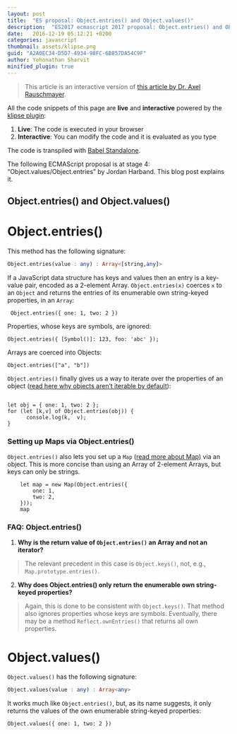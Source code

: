 ```yaml
---
layout: post
title:  "ES proposal: Object.entries() and Object.values()"
description:  "ES2017 ecmascript 2017 proposal: Object.entries() and Object.values()"
date:   2016-12-19 05:12:21 +0200
categories: javascript
thumbnail: assets/klipse.png
guid: "A2A0EC34-D5D7-4934-98FC-6B857DA54C9F"
author: Yehonathan Sharvit
minified_plugin: true
---
```


> This article is an interactive version of [this article by Dr. Axel Rauschmayer](http://www.2ality.com/2015/11/stage3-object-entries.html).

All the code snippets of this page are **live** and **interactive** powered by the [klipse plugin](https://github.com/viebel/klipse):

1. **Live**: The code is executed in your browser
2. **Interactive**: You can modify the code and it is evaluated as you type

The code is transpiled with [Babel Standalone](https://github.com/babel/babel-standalone).


The following ECMAScript proposal is at stage 4: “Object.values/Object.entries” by Jordan Harband. This blog post explains it.

## Object.entries() and Object.values()

# Object.entries()

This method has the following signature:

~~~haskell
Object.entries(value : any) : Array<[string,any]>
~~~

If a JavaScript data structure has keys and values then an entry is a key-value pair, encoded as a 2-element Array. `Object.entries(x)` coerces `x` to an `Object` and returns the entries of its enumerable own string-keyed properties, in an `Array`:

~~~es2017
 Object.entries({ one: 1, two: 2 })
~~~

Properties, whose keys are symbols, are ignored:

~~~es2017
Object.entries({ [Symbol()]: 123, foo: 'abc' });
~~~

Arrays are coerced into Objects:

~~~es2017
Object.entries(["a", "b"])
~~~

`Object.entries()` finally gives us a way to iterate over the properties of an object ([read here why objects aren’t iterable by default](http://exploringjs.com/es6/ch_iteration.html#sec_plain-objects-not-iterable)):

<pre><code class="language-es2017" data-async-code="true">
let obj = { one: 1, two: 2 };
for (let [k,v] of Object.entries(obj)) {
      console.log(k,  v);
}
</code></pre>

### Setting up Maps via Object.entries()

`Object.entries()` also lets you set up a `Map` ([read more about Map](https://developer.mozilla.org/en/docs/Web/JavaScript/Reference/Global_Objects/Map)) via an object. This is more concise than using an Array of 2-element Arrays, but keys can only be strings.

~~~es2017
    let map = new Map(Object.entries({
        one: 1,
        two: 2,
    }));
    map
~~~

### FAQ: Object.entries()

1. **Why is the return value of `Object.entries()` an Array and not an iterator?**

> The relevant precedent in this case is `Object.keys()`, not, e.g., `Map.prototype.entries()`.

2. **Why does Object.entries() only return the enumerable own string-keyed properties?**

> Again, this is done to be consistent with `Object.keys()`. That method also ignores properties whose keys are symbols. Eventually, there may be a method `Reflect.ownEntries()` that returns all own properties.

# Object.values()

`Object.values()` has the following signature:

~~~haskell
Object.values(value : any) : Array<any>
~~~

It works much like `Object.entries()`, but, as its name suggests, it only returns the values of the own enumerable string-keyed properties:

~~~es2017
Object.values({ one: 1, two: 2 })
~~~


